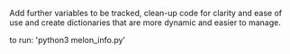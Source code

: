 Add further variables to be tracked, clean-up code for clarity and ease of use and create dictionaries that are more dynamic and easier to manage.

to run:
'python3 melon_info.py'